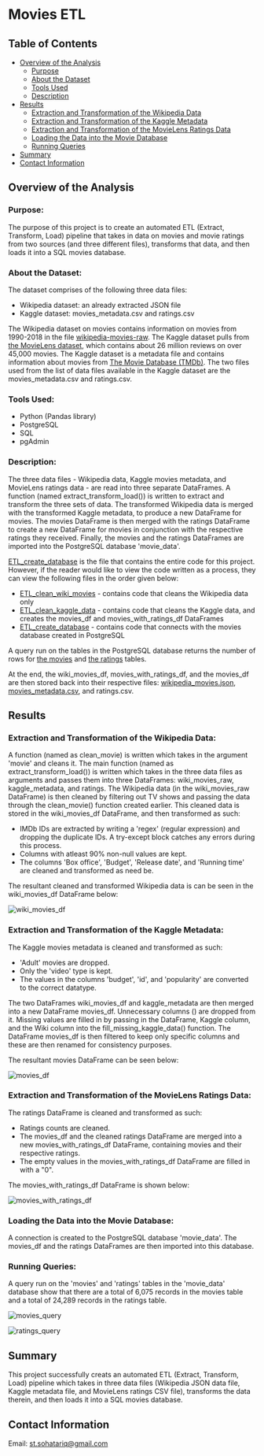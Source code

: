 # Movies ETL
## Table of Contents
- [Overview of the Analysis](#overview-of-the-analysis)
    - [Purpose](#purpose)
    - [About the Dataset](#about-the-dataset)
    - [Tools Used](#tools-used)
    - [Description](#description)
- [Results](#results)
    - [Extraction and Transformation of the Wikipedia Data](#Extraction-and-Transformation-of-the-Wikipedia-Data)
    - [Extraction and Transformation of the Kaggle Metadata](#Extraction-and-Transformation-of-the-Kaggle-Metadata)
    - [Extraction and Transformation of the MovieLens Ratings Data](#Extraction-and-Transformation-of-the-MovieLens-Ratings-Data)
    - [Loading the Data into the Movie Database](#Loading-the-Data-into-the-Movie-Database)
    - [Running Queries](#Running-Queries)
- [Summary](#summary)
- [Contact Information](#contact-information)

## Overview of the Analysis
### Purpose:
The purpose of this project is to create an automated ETL (Extract, Transform, Load) pipeline that takes in data on movies and movie ratings from two sources (and three different files), transforms that data, and then loads it into a SQL movies database. 

### About the Dataset:
The dataset comprises of the following three data files:
 - Wikipedia dataset: an already extracted JSON file
 - Kaggle dataset: movies_metadata.csv and ratings.csv

The Wikipedia dataset on movies contains information on movies from 1990-2018 in the file [wikipedia-movies-raw](https://github.com/SohaT7/Movies-ETL/blob/main/Resources/wikipedia-movies-raw.json). The Kaggle dataset pulls from [the MovieLens dataset](https://www.kaggle.com/datasets/rounakbanik/the-movies-dataset?resource=download), which contains about 26 million reviews on over 45,000 movies. The Kaggle dataset is a metadata file and contains information about movies from [The Movie Database (TMDb)](https://www.themoviedb.org). The two files used from the list of data files available in the Kaggle dataset are the movies_metadata.csv and ratings.csv.

### Tools Used:
 - Python (Pandas library)
 - PostgreSQL
 - SQL
 - pgAdmin

### Description:
The three data files - Wikipedia data, Kaggle movies metadata, and MovieLens ratings data - are read into three separate DataFrames. A function (named extract_transform_load()) is written to extract and transform the three sets of data. The transformed Wikipedia data is merged with the transformed Kaggle metadata, to produce a new DataFrame for movies. The movies DataFrame is then merged with the ratings DataFrame to create a new DataFrame for movies in conjunction with the respective ratings they received. Finally, the movies and the ratings DataFrames are imported into the PostgreSQL database 'movie_data'.

[ETL_create_database](https://github.com/SohaT7/Movies-ETL/blob/main/ETL_create_database.ipynb) is the file that contains the entire code for this project. However, if the reader would like to view the code written as a process, they can view the following files in the order given below:
 - [ETL_clean_wiki_movies](https://github.com/SohaT7/Movies-ETL/blob/main/ETL_clean_wiki_movies.ipynb) - contains code that cleans the Wikipedia data only
 - [ETL_clean_kaggle_data](https://github.com/SohaT7/Movies-ETL/blob/main/ETL_clean_kaggle_data.ipynb) - contains code that cleans the Kaggle data, and creates the movies_df and movies_with_ratings_df DataFrames
 - [ETL_create_database](https://github.com/SohaT7/Movies-ETL/blob/main/ETL_create_database.ipynb) - contains code that connects with the movies database created in PostgreSQL

A query run on the tables in the PostgreSQL database returns the number of rows for [the movies](https://github.com/SohaT7/Movies-ETL/blob/main/Images/movies_query.png) and [the ratings](https://github.com/SohaT7/Movies-ETL/blob/main/Images/ratings_query.png) tables.

At the end, the wiki_movies_df, movies_with_ratings_df, and the movies_df are then stored back into their respective files: [wikipedia_movies.json](https://github.com/SohaT7/Movies-ETL/blob/main/Resources/wikipedia_movies.json), [movies_metadata.csv](https://github.com/SohaT7/Movies-ETL/blob/main/Resources/movies_metadata.csv), and ratings.csv.

## Results
### Extraction and Transformation of the Wikipedia Data:
A function (named as clean_movie) is written which takes in the argument 'movie' and cleans it. The main function (named as extract_transform_load()) is written which takes in the three data files as arguments and passes them into three DataFrames: wiki_movies_raw, kaggle_metadata, and ratings. The Wikipedia data (in the wiki_movies_raw DataFrame) is then cleaned by filtering out TV shows and passing the data through the clean_movie() function created earlier. This cleaned data is stored in the wiki_movies_df DataFrame, and then transformed as such:
 -  IMDb IDs are extracted by writing a 'regex' (regular expression) and dropping the duplicate IDs. A try-except block catches any errors during this process.
 - Columns with atleast 90% non-null values are kept.
 - The columns 'Box office', 'Budget', 'Release date', and 'Running time' are cleaned and transformed as need be.

 The resultant cleaned and transformed Wikipedia data is can be seen in the wiki_movies_df DataFrame below:

![wiki_movies_df](https://github.com/SohaT7/Movies-ETL/blob/main/Images/wiki_movies_df.png)

### Extraction and Transformation of the Kaggle Metadata:
The Kaggle movies metadata is cleaned and transformed as such:
 - 'Adult' movies are dropped.
 - Only the 'video' type is kept.
 - The values in the columns 'budget', 'id', and 'popularity' are converted to the correct datatype.
 
 The two DataFrames wiki_movies_df and kaggle_metadata are then merged into a new DataFrame movies_df. Unnecessary columns () are dropped from it. Missing values are filled in by passing in the DataFrame, Kaggle column, and the Wiki column into the fill_missing_kaggle_data() function. The DataFrame movies_df is then filtered to keep only specific columns and these are then renamed for consistency purposes. 

The resultant movies DataFrame can be seen below:

![movies_df](https://github.com/SohaT7/Movies-ETL/blob/main/Images/movies_df.png)

### Extraction and Transformation of the MovieLens Ratings Data:
The ratings DataFrame is cleaned and transformed as such:
 - Ratings counts are cleaned.
 - The movies_df and the cleaned ratings DataFrame are merged into a new movies_with_ratings_df DataFrame, containing movies and their respective ratings.
 - The empty values in the movies_with_ratings_df DataFrame are filled in with a "0".

 The movies_with_ratings_df DataFrame is shown below:

 ![movies_with_ratings_df](https://github.com/SohaT7/Movies-ETL/blob/main/Images/movies_with_ratings_df.png)

### Loading the Data into the Movie Database:
A connection is created to the PostgreSQL database 'movie_data'. The movies_df and the ratings DataFrames are then imported into this database.

### Running Queries:
A query run on the 'movies' and 'ratings' tables in the 'movie_data' database show that there are a total of 6,075 records in the movies table and a total of 24,289 records in the ratings table.

![movies_query](https://github.com/SohaT7/Movies-ETL/blob/main/Images/movies_query.png)

![ratings_query](https://github.com/SohaT7/Movies-ETL/blob/main/Images/ratings_query.png)

## Summary
This project successfully creats an automated ETL (Extract, Transform, Load) pipeline which takes in three data files (Wikipedia JSON data file, Kaggle metadata file, and MovieLens ratings CSV file), transforms the data therein, and then loads it into a SQL movies database.

## Contact Information
Email: st.sohatariq@gmail.com
